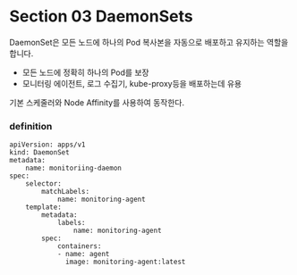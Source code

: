 # Section 03 DaemonSets

DaemonSet은 모든 노드에 하나의 Pod 복사본을 자동으로 배포하고 유지하는 역할을 합니다.
- 모든 노드에 정확히 하나의 Pod를 보장
- 모니터링 에이전트, 로그 수집기, kube-proxy등을 배포하는데 유용

기본 스케줄러와 Node Affinity를 사용하여 동작한다.

### definition
~~~
apiVersion: apps/v1
kind: DaemonSet
metadata:
    name: monitoriing-daemon
spec:
    selector:
        matchLabels:
            name: monitoring-agent
    template:
        metadata:
            labels:
                name: monitoring-agent
        spec:
            containers:
            - name: agent
              image: monitoring-agent:latest
~~~